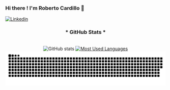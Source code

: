 ### Hi there ! I'm Roberto Cardillo  👋

[![Linkedin](https://img.shields.io/badge/LinkedIn-0077B5?style=for-the-badge&logo=linkedin&logoColor=white)](https://www.linkedin.com/in/roberto-cardillo/)

<div style="text-align: center;" align="center">
  <h3>* GitHub Stats *</h3>
  <br>
  <img src="https://github-readme-stats-git-masterrstaa-rickstaa.vercel.app/api?username=CardilloRoberto&hide_title=true&show_icons=true&include_all_commits=false&count_private=true&line_height=25&hide=issues&bg_color=000&title_color=0000FF&text_color=0000FF&border_radius=3&border_color=00008B&icon_color=0000FF&theme=jolly" alt="GitHub stats">

  <a href="https://github.com/mari4souza/github-readme-stats">
    <img src="https://github-readme-stats-git-masterrstaa-rickstaa.vercel.app/api/top-langs/?username=CardilloRoberto&line_height=10&card_width=290&layout=compact&hide_title=false&count_private=true&langs_count=4&show_icons=true&title_color=0000FF&hide=html,scss,less&bg_color=000&text_color=1E90FF&border_radius=3&border_color=00008B" alt="Most Used Languages">
  </a>
</div>




<picture align="center">
  <source media="(prefers-color-scheme: dark)" srcset="https://raw.githubusercontent.com/CardilloRoberto/CardilloRoberto/output/github-contribution-grid-snake-dark.svg">
  <source media="(prefers-color-scheme: light)" srcset="https://raw.githubusercontent.com/CardilloRoberto/CardilloRoberto/output/github-contribution-grid-snake-dark.svg">
  <img align="center" alt="github contribution grid snake animation" src="https://raw.githubusercontent.com/CardilloRoberto/CardilloRoberto/output/github-contribution-grid-snake.svg">
</picture>

